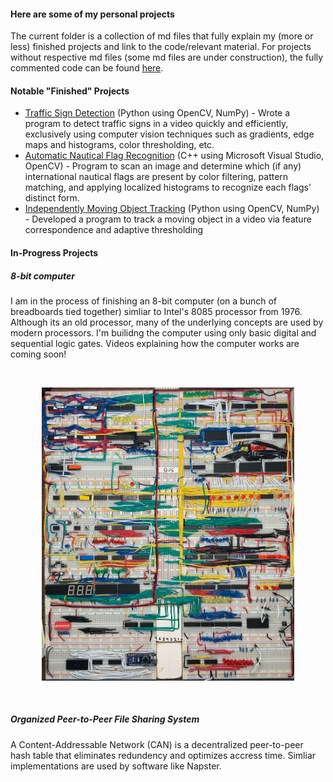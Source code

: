 #### Here are some of my personal projects


The current folder is a collection of md files that fully explain my (more or less) finished projects and link to the code/relevant material. For projects without respective md files (some md files are under construction), the fully commented code can be found [here](/Project_Files/8bit/).

#### Notable "Finished" Projects

* [Traffic Sign Detection](Traffic%20Sign%20Detection.md) (Python using OpenCV, NumPy) - Wrote a program to detect traffic signs in a video quickly and efficiently, exclusively using computer vision techniques such as gradients, edge maps and histograms, color thresholding, etc.
* [Automatic Nautical Flag Recognition](Automatic%20Flag%20Recognition.md) (C++ using Microsoft Visual Studio, OpenCV) - Program to scan an image and determine which (if any) international nautical flags are present by color filtering, pattern matching, and applying localized histograms to recognize each flags’ distinct form.
* [Independently Moving Object Tracking](Independently%20Moving%20Object%20Tracking.md) (Python using OpenCV, NumPy) - Developed a program to track a moving object in a video via feature correspondence and adaptive thresholding

#### In-Progress Projects

##### 8-bit computer

I am in the process of finishing an 8-bit computer (on a bunch of breadboards tied together) simliar to Intel's 8085 processor from 1976. Although its an old processor, many of the underlying concepts are used by modern processors. I'm builidng the computer using only basic digital and sequential logic gates. Videos explaining how the computer works are coming soon!

<br><p align="center"><img width="80%" height="70%" src="Project_Files/8bit/media/full_8bit.jpg"></p><br>

##### Organized Peer-to-Peer File Sharing System

A Content-Addressable Network (CAN) is a decentralized peer-to-peer hash table that eliminates redundency and optimizes accress time. Simliar implementations are used by software like Napster.
